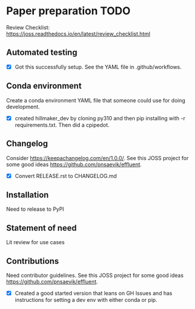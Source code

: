 # Paper preparation TODO

Review Checklist: https://joss.readthedocs.io/en/latest/review_checklist.html

## Automated testing

- [x] Got this successfully setup. See the YAML file in .github/workflows.

## Conda environment

Create a conda environment YAML file that someone could use for doing development.

- [x] created hillmaker_dev by cloning py310 and then pip installing with -r requirements.txt. Then did a cpipedot.

## Changelog

Consider https://keepachangelog.com/en/1.0.0/. See this JOSS project for some good ideas https://github.com/pnsaevik/effluent.

- [x] Convert RELEASE.rst to CHANGELOG.md

## Installation

Need to release to PyPI

## Statement of need

Lit review for use cases

## Contributions

Need contributor guidelines. See this JOSS project for some good ideas https://github.com/pnsaevik/effluent.

- [x] Created a good started version that leans on GH Issues and has instructions for setting a dev env with either conda or pip.
